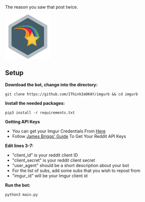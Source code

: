 The reason you saw that post twice.

![](badge.png)

## Setup

**Download the bot, change into the directory:**

    git clone https://github.com/IThinkImOKAY/imgurb && cd imgurb

**Install the needed packages:**

    pip3 install -r requirements.txt

**Getting API Keys**

- You can get your Imgur Credentials From [Here](https://api.imgur.com/oauth2/addclient)
- Follow [James Briggs' Guide](https://towardsdatascience.com/how-to-use-the-reddit-api-in-python-5e05ddfd1e5c) To Get Your Reddit API Keys

**Edit lines 3-7:**

- "client_id" is your reddit client ID
- "client_secret" is your reddit client secret
- "user_agent" should be a short description about your bot
- For the list of subs, add some subs that you wish to repost from
- "imgur_id" will be your Imgur client id

**Run the bot:**

    python3 main.py
